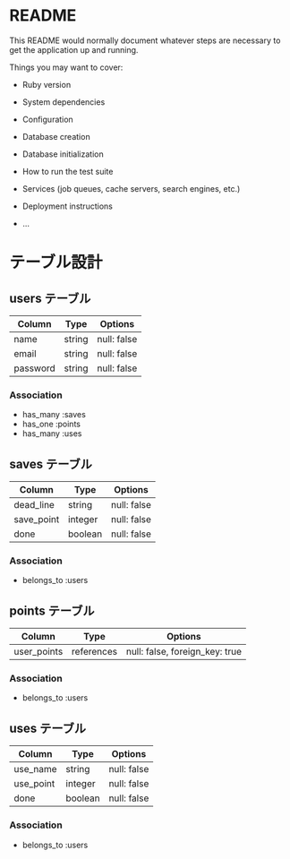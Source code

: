# README

This README would normally document whatever steps are necessary to get the
application up and running.

Things you may want to cover:

* Ruby version

* System dependencies

* Configuration

* Database creation

* Database initialization

* How to run the test suite

* Services (job queues, cache servers, search engines, etc.)

* Deployment instructions

* ...



# テーブル設計

## users テーブル

| Column   | Type   | Options     |
| -------- | ------ | ----------- |
| name     | string | null: false |
| email    | string | null: false |
| password | string | null: false |

### Association
-  has_many :saves
-  has_one  :points
-  has_many :uses

## saves テーブル

| Column      | Type        | Options     |
| ------      | ------      | ----------- |
| dead_line   | string      | null: false |
| save_point  | integer     | null: false |
| done        | boolean     | null: false |

### Association
-  belongs_to :users

## points テーブル

| Column        | Type       | Options                        |
| ------        | ---------- | ------------------------------ |
| user_points   | references | null: false, foreign_key: true |

### Association
-  belongs_to :users

## uses テーブル

| Column     | Type       | Options     |
| -------    | ---------- | ----------- |
| use_name   | string     | null: false |                  
| use_point  | integer    | null: false |            
| done       | boolean    | null: false |

### Association
- belongs_to :users